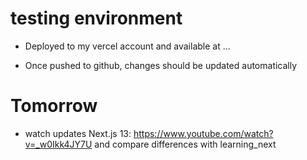 # testing environment

- Deployed to my vercel account and available at ...

- Once pushed to github, changes should be updated automatically

# Tomorrow 

- watch updates Next.js 13: https://www.youtube.com/watch?v=_w0Ikk4JY7U and compare differences with learning_next